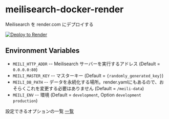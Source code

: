 # meilisearch-docker-render

Meilisearch を render.com にデプロイする

[![Deploy to Render](https://render.com/images/deploy-to-render-button.svg)](https://render.com/deploy)


## Environment Variables

- `MEILI_HTTP_ADDR` -- Meilisearch サーバーを実行するアドレス (Default = `0.0.0.0:80`)
- `MEILI_MASTER_KEY` -- マスターキー (Default = `{randomly_generated_key}`)
- `MEILI_DB_PATH` -- データを永続化する場所。render.yamlにもあるので、おそらくこれを変更する必要はありません (Default = `/meili-data`)
- `MEILI_ENV` -- 環境 (Default = `development`, Option `development` `production`)

設定できるオプションの一覧 [一覧](https://docs.meilisearch.com/reference/features/configuration.html#options)
